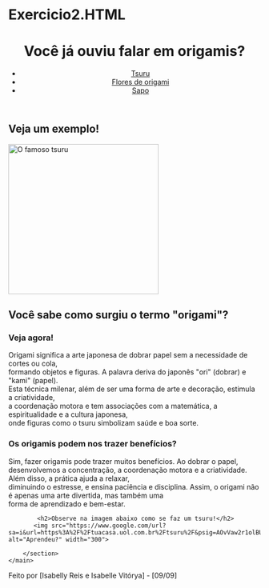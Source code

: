 # Exercicio2.HTML
<!DOCTYPE html>
<html lang="pt-br">
<head>
    <meta charset="UTF-8">
    <meta name="viewport" content="width=device-width, initial-scale=1.0">
    <title>Origamisa</title>
</head>
<body>

 <header>
        <h1>Você já ouviu falar em origamis?</h1>
        <nav>
            <ul>
                <li><a href="#">Tsuru</a></li>
                <li><a href="#">Flores de origami</a></li>
                <li><a href="#">Sapo</a></li>
            </ul>
        </nav>
    </header>

<main>
        <section>
            <h2>Veja um exemplo!</h2>
            <img src="https://i.pinimg.com/474x/9c/5e/f5/9c5ef5e7cf02ad1d51919c6bc61ec799.jpg" alt="O famoso tsuru" width="300">
        </section>

   <section>
            <h2>Você sabe como surgiu o termo "origami"?</h2>
            <article>
                <h3>Veja agora!</h3>
                <p>Origami significa a arte japonesa de dobrar papel sem a necessidade de cortes ou cola, <br>formando objetos e figuras. A palavra deriva do japonês "ori" (dobrar) e "kami" (papel).<br> Esta técnica milenar, além de ser uma forma de arte e decoração, estimula a criatividade,<br> a coordenação motora e tem associações com a matemática, a espiritualidade e a cultura japonesa,<br> onde figuras como o tsuru simbolizam saúde e boa sorte.</p>
            </article>

  <article>
                <h3>Os origamis podem nos trazer benefícios?</h3>
                <p>Sim, fazer origamis pode trazer muitos benefícios. Ao dobrar o papel,<br>desenvolvemos a concentração, a coordenação motora e a criatividade. Além disso, a prática ajuda a relaxar,<br>diminuindo o estresse, e ensina paciência e disciplina. Assim, o origami não é apenas uma arte divertida, mas também uma <br>forma de aprendizado e bem-estar.

 </p>
            </article>
         </section>

            <h2>Observe na imagem abaixo como se faz um tsuru!</h2>
           <img src="https://www.google.com/url?sa=i&url=https%3A%2F%2Ftuacasa.uol.com.br%2Ftsuru%2F&psig=AOvVaw2r1olBU_8Z0vOffa_uyw2W&ust=1757521082024000&source=images&cd=vfe&opi=89978449&ved=0CBUQjRxqFwoTCLDp68iLzI8DFQAAAAAdAAAAABAE" alt="Aprendeu?" width="300">

        </section>
    </main>

  <footer>
        <p>Feito por [Isabelly Reis e Isabelle Vitórya] - [09/09]</p>
    </footer>

</body>
</html>
